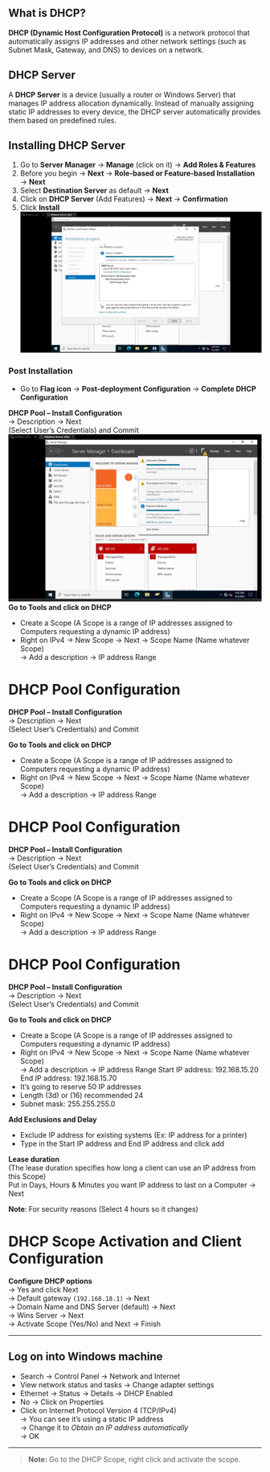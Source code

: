 
## What is DHCP?

**DHCP (Dynamic Host Configuration Protocol)** is a network protocol that automatically assigns IP addresses and other network settings (such as Subnet Mask, Gateway, and DNS) to devices on a network.
## DHCP Server
A **DHCP Server** is a device (usually a router or Windows Server) that manages IP address allocation dynamically. Instead of manually assigning static IP addresses to every device, the DHCP server automatically provides them based on predefined rules.

## Installing DHCP Server

1. Go to **Server Manager** → **Manage** (click on it) → **Add Roles & Features**  
2. Before you begin → **Next** → **Role-based or Feature-based Installation** → **Next**  
3. Select **Destination Server** as default → **Next**  
4. Click on **DHCP Server** (Add Features) → **Next** → **Confirmation**  
5. Click **Install**
![Screenshot](images/screenshot112.jpg)
### Post Installation

- Go to **Flag icon** → **Post-deployment Configuration** → **Complete DHCP Configuration**


**DHCP Pool – Install Configuration**  
→ Description → Next  
(Select User’s Credentials) and Commit  
![Screenshot](images/screenshot113.jpg)
**Go to Tools and click on DHCP**

- Create a Scope (A Scope is a range of IP addresses assigned to Computers requesting a dynamic IP address)  
- Right on IPv4 → New Scope → Next → Scope Name (Name whatever Scope)  
  → Add a description → IP address Range  
# DHCP Pool Configuration

**DHCP Pool – Install Configuration**  
→ Description → Next  
(Select User’s Credentials) and Commit  

**Go to Tools and click on DHCP**

- Create a Scope (A Scope is a range of IP addresses assigned to Computers requesting a dynamic IP address)  
- Right on IPv4 → New Scope → Next → Scope Name (Name whatever Scope)  
  → Add a description → IP address Range  
# DHCP Pool Configuration

**DHCP Pool – Install Configuration**  
→ Description → Next  
(Select User’s Credentials) and Commit  

**Go to Tools and click on DHCP**

- Create a Scope (A Scope is a range of IP addresses assigned to Computers requesting a dynamic IP address)  
- Right on IPv4 → New Scope → Next → Scope Name (Name whatever Scope)  
  → Add a description → IP address Range  

# DHCP Pool Configuration

**DHCP Pool – Install Configuration**  
→ Description → Next  
(Select User’s Credentials) and Commit  

**Go to Tools and click on DHCP**

- Create a Scope (A Scope is a range of IP addresses assigned to Computers requesting a dynamic IP address)  
- Right on IPv4 → New Scope → Next → Scope Name (Name whatever Scope)  
  → Add a description → IP address Range 
Start IP address: 192.168.15.20  
End IP address: 192.168.15.70
- It’s going to reserve 50 IP addresses  
- Length (3d) or (16) recommended 24  
- Subnet mask: 255.255.255.0  

**Add Exclusions and Delay**  
- Exclude IP address for existing systems (Ex: IP address for a printer)  
- Type in the Start IP address and End IP address and click add  

**Lease duration**  
(The lease duration specifies how long a client can use an IP address from this Scope)  
Put in Days, Hours & Minutes you want IP address to last on a Computer → Next  

**Note**: For security reasons (Select 4 hours so it changes)

# DHCP Scope Activation and Client Configuration

**Configure DHCP options**  
→ Yes and click Next  
→ Default gateway `(192.168.18.1)` → Next  
→ Domain Name and DNS Server (default) → Next  
→ Wins Server → Next  
→ Activate Scope (Yes/No) and Next → Finish  

---
## Log on into Windows machine

- Search → Control Panel → Network and Internet  
- View network status and tasks → Change adapter settings  
- Ethernet → Status → Details → DHCP Enabled  
- No → Click on Properties  
- Click on Internet Protocol Version 4 (TCP/IPv4)  
  → You can see it’s using a static IP address  
  → Change it to *Obtain an IP address automatically*  
  → OK  
---

> **Note:** Go to the DHCP Scope, right click and activate the scope.
